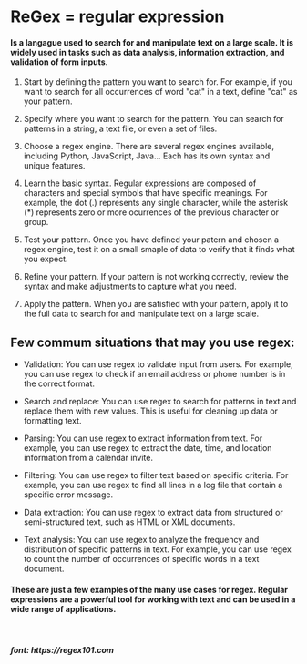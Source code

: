 # ReGex = regular expression

#### Is a langague used to search for and manipulate text on a large scale. It is widely used in tasks such as data analysis, information extraction, and validation of form inputs.

1. Start by defining the pattern you want to search for. For example, if you want to search for all occurrences of word "cat" in a text, define "cat" as your pattern.

2. Specify where you want to search for the pattern. You can search for patterns in a string, a text file, or even a set of files.

3. Choose a regex engine. There are several regex engines available, including Python, JavaScript, Java... Each has its own syntax and unique features.

4. Learn the basic syntax. Regular expressions are composed of characters and special symbols that have specific meanings. For example, the dot (.) represents any single character, while the asterisk (*) represents zero or more ocurrences of the previous character or group.

5. Test your pattern. Once you have defined your patern and chosen a regex engine, test it on a small smaple of data to verify that it finds what you expect.

6. Refine your pattern. If your pattern is not working correctly, review the syntax and make adjustments to capture what you need.

7. Apply the pattern. When you are satisfied with your pattern, apply it to the full data to search for and manipulate text on a large scale.

## Few commum situations that may you use regex:

- Validation: You can use regex to validate input from users. For example, you can use regex to check if an email address or phone number is in the correct format.

- Search and replace: You can use regex to search for patterns in text and replace them with new values. This is useful for cleaning up data or formatting text.

- Parsing: You can use regex to extract information from text. For example, you can use regex to extract the date, time, and location information from a calendar invite.

- Filtering: You can use regex to filter text based on specific criteria. For example, you can use regex to find all lines in a log file that contain a specific error message.

- Data extraction: You can use regex to extract data from structured or semi-structured text, such as HTML or XML documents.

- Text analysis: You can use regex to analyze the frequency and distribution of specific patterns in text. For example, you can use regex to count the number of occurrences of specific words in a text document.

#### These are just a few examples of the many use cases for regex. Regular expressions are a powerful tool for working with text and can be used in a wide range of applications.

<br>

#### _font: https://regex101.com_
